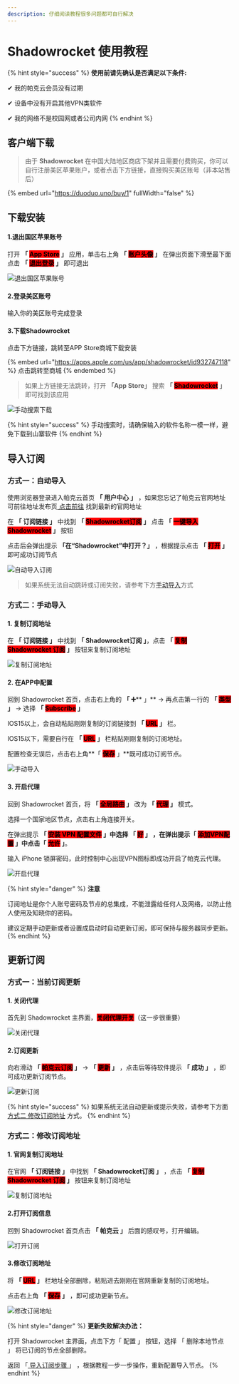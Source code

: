 ```yaml
---
description: 仔细阅读教程很多问题都可自行解决
---
```


# Shadowrocket 使用教程

{% hint style="success" %}
**使用前请先确认是否满足以下条件:**

✔ 我的帕克云会员没有过期

✔ 设备中没有开启其他VPN类软件

✔ 我的网络不是校园网或者公司内网
{% endhint %}

## **客户端下载**

> 由于 **Shadowrocket** 在中国大陆地区商店下架并且需要付费购买，你可以自行注册美区苹果账户，或者点击下方链接，直接购买美区账号（非本站售后）

{% embed url="https://duoduo.uno/buy/1" fullWidth="false" %}

## **下载安装**

#### **1.退出国区苹果账号**

打开 **「 **<mark style="background-color:red;">**App Store**</mark>** 」** 应用，单击右上角 **「 **<mark style="background-color:red;">**账户头像**</mark>** 」** 在弹出页面下滑至最下面点击 **「 **<mark style="background-color:red;">**退出登录**</mark>** 」** 即可退出

![退出国区苹果账号](https://tc.merlintech.cc/i/2024/09/10/itlru7.gif)

#### **2.登录美区账号**

输入你的美区账号完成登录

#### **3.下载Shadowrocket**

点击下方链接，跳转至APP Store商城下载安装

{% embed url="https://apps.apple.com/us/app/shadowrocket/id932747118" %}
点击跳转至商城
{% endembed %}

> 如果上方链接无法跳转，打开 **「App Store」** 搜索 **「 **<mark style="background-color:red;">**Shadowrocket**</mark>** 」** 即可找到该应用

![手动搜索下载](https://tc.merlintech.cc/i/2024/09/10/itkwmb.gif)

{% hint style="success" %}
手动搜索时，请确保输入的软件名称一模一样，避免下载到山寨软件
{% endhint %}

## **导入订阅**

### **方式一：自动导入**

使用浏览器登录进入帕克云首页 **「 用户中心 」** ，如果您忘记了帕克云官网地址可前往地址发布页[ 点击前往](https://guide.923ka.com/) 找到最新的官网地址

在 **「 订阅链接 」** 中找到 **「 **<mark style="background-color:red;">**Shadowrocket订阅**</mark>** 」** 点击 **「 **<mark style="background-color:red;">**一键导入 Shadowrocket**</mark>** 」** 按钮

点击后会弹出提示 **「在“Shadowrocket”中打开？」** ，根据提示点击 **「 **<mark style="background-color:red;">**打开**</mark>** 」** 即可成功订阅节点

![自动导入订阅](https://pic.parkcloud.cc/i/2024/09/10/qqxd2s.gif)

> 如果系统无法自动跳转或订阅失败，请参考下方[手动导入](shadowrocket-shi-yong-jiao-cheng.md#fang-shi-er-shou-dong-dao-ru)方式

### **方式二：手动导入**

#### **1. 复制订阅地址**

在 **「 订阅链接 」** 中找到 **「 Shadowrocket订阅 」**，点击 **「 **<mark style="background-color:red;">**复制 Shadowrocket 订阅**</mark>** 」** 按钮来复制订阅地址

![复制订阅地址](https://pic.parkcloud.cc/i/2024/09/10/qqxhkn.gif)

#### **2. 在APP中配置**

回到 Shadowrocket 首页，点击右上角的 **「 **<mark style="background-color:red;">**➕**</mark>** 」** -> 再点击第一行的 **「 **<mark style="background-color:red;">**类型**</mark>** 」** -> 选择 **「 **<mark style="background-color:red;">**Subscribe**</mark>** 」**

IOS15以上，会自动粘贴刚刚复制的订阅链接到 **「 **<mark style="background-color:red;">**URL**</mark>** 」** 栏。

IOS15以下，需要自行在 **「 **<mark style="background-color:red;">**URL**</mark>** 」** 栏粘贴刚刚复制的订阅地址。

配置检查无误后，点击右上角\*\*「 <mark style="background-color:red;">**保存**</mark> 」\*\*既可成功订阅节点。

![手动导入](https://pic.parkcloud.cc/i/2024/09/10/qqy1jq.gif)

#### **3. 开启代理**

回到 Shadowrocket 首页，将 **「 **<mark style="background-color:red;">**全局路由**</mark>** 」** 改为 **「 **<mark style="background-color:red;">**代理**</mark>** 」** 模式。

选择一个国家地区节点，点击右上角连接开关。

在弹出提示 **「 **<mark style="background-color:red;">**安装 VPN 配置文件**</mark>** 」中选择 「 **<mark style="background-color:red;">**好**</mark>** 」 ，在弹出提示「 **<mark style="background-color:red;">**添加VPN配置**</mark>** 」中点击「 **<mark style="background-color:red;">**允许**</mark>** 」**。

输入 iPhone 锁屏密码，此时控制中心出现VPN图标即成功开启了帕克云代理。

![开启代理](https://pic.parkcloud.cc/i/2024/09/10/qqywng.gif)

{% hint style="danger" %}
**注意**

订阅地址是你个人账号密码及节点的总集成，不能泄露给任何人及网络，以防止他人使用及知晓你的密码。

建议定期手动更新或者设置成启动时自动更新订阅，即可保持与服务器同步更新。
{% endhint %}

## **更新订阅**

### **方式一：当前订阅更新**

#### **1. 关闭代理**

首先到 Shadowrocket 主界面，<mark style="background-color:red;">**关闭代理开关**</mark>（这一步很重要）

![关闭代理](https://pic.parkcloud.cc/i/2024/09/10/qqyuig.gif)

#### **2.订阅更新**

向右滑动 **「 **<mark style="background-color:red;">**帕克云订阅**</mark>** 」** -> **「 **<mark style="background-color:red;">**更新**</mark>** 」** ，点击后等待软件提示 **「 成功 」** ，即可成功更新订阅节点。

![更新订阅](https://pic.parkcloud.cc/i/2024/09/10/qqz0e5.gif)

{% hint style="success" %}
如果系统无法自动更新或提示失败，请参考下方面[ 方式二 修改订阅地址](shadowrocket-shi-yong-jiao-cheng.md#fang-shi-er-xiu-gai-ding-yue-di-zhi) 方式。
{% endhint %}

### **方式二：修改订阅地址**

#### **1. 官网复制订阅地址**

在官网 **「 订阅链接 」** 中找到 **「 Shadowrocket订阅 」** ，点击 **「 **<mark style="background-color:red;">**复制 Shadowrocket 订阅**</mark>** 」** 按钮来复制订阅地址

![复制订阅地址](https://pic.parkcloud.cc/i/2024/09/10/qwxg8g.jpg)

#### **2.打开订阅信息**

回到 Shadowrocket 首页点击 **「 帕克云 」** 后面的感叹号，打开编辑。

![打开订阅](https://pic.parkcloud.cc/i/2024/09/10/qqz1dj.jpg)

#### **3.修改订阅地址**

将 **「 **<mark style="background-color:red;">**URL**</mark>** 」** 栏地址全部删除，粘贴进去刚刚在官网重新复制的订阅地址。

点击右上角 **「 **<mark style="background-color:red;">**保存**</mark>** 」** ，即可成功更新节点。

![修改订阅地址](https://pic.parkcloud.cc/i/2024/09/10/qqyyrk.jpg)

{% hint style="danger" %}
**更新失败解决办法：**

打开 Shadowrocket 主界面，点击下方「 配置 」 按钮，选择 「 删除本地节点 」 将已订阅的节点全部删除。

返回 「[ 导入订阅步骤 ](shadowrocket-shi-yong-jiao-cheng.md#dao-ru-ding-yue)」 ，根据教程一步一步操作，重新配置导入节点。
{% endhint %}
